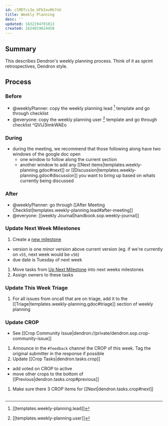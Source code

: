 ```yaml
---
id: clMDTci3e_UFbIevRk7nU
title: Weekly Planning
desc: ''
updated: 1632194701013
created: 1624019624458
---
```


## Summary

This describes Dendron's weekly planning process. Think of it as sprint retrospectives, Dendron style.

## Process

### Before
- @weeklyPlanner: copy the weekly planning lead [^lead] template and go through checklist
- @everyone: copy the weekly planning user [^user] template and go through checklist ^QVIJ3imkWAEo

### During
- during the meeting, we recommend that those following along have two windows of the google doc open
  - one window to follow along the current section
  - another window to add any [[Next items|templates.weekly-planning.gdoc#next]] or [[Discussion|templates.weekly-planning.gdoc#discussion]] you want to bring up based on whats currently being discussed

### After
- @weeklyPlanner: go through [[After Meeting Checklist|templates.weekly-planning.lead#after-meeting]]
- @everyone: [[weekly Journal|handbook.sop.weekly-journal]]


### Update Next Week Milestones
1. Create a [new milestone](https://github.com/dendronhq/dendron/milestones/new)
  - version is one minor version above current version (eg. if we're currently on `v55`, next week would be `v56`)
  - due date is Tuesday of next week
1. Move tasks from [Up Next Milestone](https://github.com/dendronhq/dendron/milestone/16) into next weeks milestones
1. Assign owners to these tasks

### Update This Week Triage
1. For all issues from oncall that are on triage, add it to the [[Triage|templates.weekly-planning.gdoc#triage]] section of weekly planning

### Update CROP
- See [[Crop Community Issue|dendron://private/dendron.sop.crop-community-issue]]
1. Announce in the `#feedback` channel the CROP of this week. Tag the original submitter in the response if possible
1. Update [[Crop Tasks|dendron.tasks.crop]] 
  - add voted on CROP to active
  - move other crops to the bottom of [[Previous|dendron.tasks.crop#previous]]
1. Make sure there 3 CROP items for [[Next|dendron.tasks.crop#next]]


##

[^lead]: [[templates.weekly-planning.lead]]
[^user]: [[templates.weekly-planning.user]]
[^team]: [[templates.weekly-planning.team]]
[^gdoc]: [[Gdoc|templates.weekly-planning.gdoc]]
